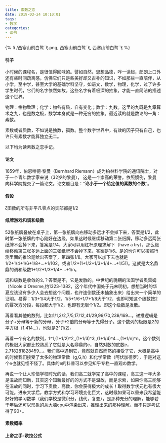 ```yaml
---
title: 素数之恋
date: 2019-03-24 10:10:01
tags: 
- 数学
categories:
- 读书
---
```


{% fi /西塞山前白鹭飞.png, 西塞山前白鹭飞, 西塞山前白鹭飞 %}

#### 引子

小时候的课程名，是很值得回味的。譬如自然，思想品德，咋一读起，郎朗上口外还有些时间疏离感，仿佛它们只是些美好却又古朴的知识，不如那些一直陪伴，从小学，至中学，甚至大学的基础学科坚守，如语文，数学，物理，化学，过了许多学生时代，它们的名字依然如故。这些名字有着极深的抽象，才能一直简洁的描述这个世界。

物理：格物致理；化学：物各有质，自有变化；数学：九数。这里的九既是九章算术之九，也是数之极，数学本身就是一种无穷的抽象。最近读的就是数论的一角：素数。

素数或者质数，不如说是独数，孤数。整个数字世界中，有效的因子只有自己，也许只有素数才能算独立无二。

以下均为读素数之恋手记。

#### 论文

1859年，伯恩哈德·黎曼（Bernhard Riemann）成为柏林科学院的通讯院士，对于一个青年数学家来说（32岁的黎曼），
这是一个崇高的荣誉。依照惯例，黎曼向科学院提交了一篇论文，论文题目是：“**论小于一个给定值的素数的个数**”。

#### 假设
ζ函数的所有非平凡零点的实部都是1/2

#### 纸牌游戏和调和级数

52张纸牌叠放在桌子上，第一张纸牌向右移动多远才不会掉下来，答案是1/2，此时第一张纸牌的中心刚好在边缘，如果这时候继续移动第二张纸牌，移动多远两张纸牌不会掉下来，答案是1/4，大家可以用杠杆原理求解下（have a try），那么继续移动第三张多远上面的三张纸牌不会掉下来，答案是1/6。是的也许可以按照行测里面的推论题给出答案了，第四张1/8。大家可以加下去也就是1/2+1/4+1/6+1/8+...+1/102。或者1/2*(1+1/2+1/3+1/4+...+1/51)。这就是大名鼎鼎的调和级数1+1/2+1/3+1/4+...+1/n。

调和级数是收敛的么？答案是不，它是发散的。中世纪的晚期的法国学者奥雷姆（Nicole d'Oresme,约1323-1382，这个年代中国处于元末明初，想想当时的华夏应该没有多少人会去想这个问题，也许连倒数还未抽象出来）给出来一个简单的证明。易得：1/3+1/4大于1/2，1/5+1/6+1/7+1/8大于1/2，也即可知这个级数按2的幂次方分段，每段都大于1/2，也即有无限个1/2。即这个级数是发散。

再看看其他的数列，比如1/1,3/2,7/5,17/12,41/29,99/70,239/169…。递推逻辑是分子+分母等于新的分母，分子+2倍的分母等于先得分子。这个数列的极限是2的平方根（1.414...），也就是2^(1/2)。

再看一个有名的数列，1^1,(1+1/2)^2,,(1+1/3)^3,,(1+1/4)^4...,(1+1/n)^n。这个数列的极限大家都比较熟悉了它就是大名鼎鼎的e，自然对数的底数e，2.718281828459...。我们高中遇到它，竟然就自然而然的接受了它，大概是高中的时候我们接受了太多的物理常数（g,G,h）和化学常数（阿伏加德罗），于是对这个e也就见怪不怪了。具体的e的科普可以参见知乎专栏—直观の数学。

再说一个让人珍惜学校时光的话，我们高二就学完了高中的课程，高三这一年大多是温故而知新，其实这个知新最好的的方式不是温故，而是求索，如果你高三能够在温故的同时，学习下奥数，高数，你会获得极大的成长！取得数学状元也有很大可能。进来大学后，教学方式和学习环境变化巨大，这时候如果可以重来我希望能好好的学习数学（我们学校是微积分，线代，复变），是那种充分的理解，能够若干年后还可以形象的从大脑cpu中渲染出来，推理出来的那种理解。而不只是考试得了90+。

#### 素数概率

#### 上帝之手-欧拉公式





